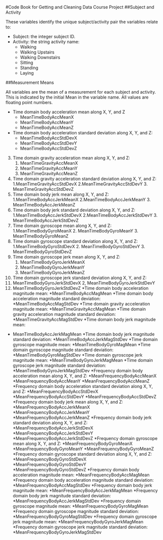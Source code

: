 #Code Book for Getting and Cleaning Data Course Project
##Subject and Activity

These variables identify the unique subject/activity pair the variables relate to:

* Subject: the integer subject ID.
* Activity: the string activity name:
    * Walking
    * Walking Upstairs
    * Walking Downstairs
    * Sitting
    * Standing
    * Laying


##Measurement Means

All variables are the mean of a measurement for each subject and activity. This is indicated by the initial Mean in the variable name. All values are floating point numbers.

*  Time domain body acceleration mean along X, Y, and Z
    * MeanTimeBodyAccMeanX 
    * MeanTimeBodyAccMeanY 
    * MeanTimeBodyAccMeanZ
* Time domain body acceleration standard deviation along X, Y, and Z:
   *  MeanTimeBodyAccStdDevX
   *  MeanTimeBodyAccStdDevY
   *  MeanTimeBodyAccStdDevZ
3. Time domain gravity acceleration mean along X, Y, and Z:
   1. MeanTimeGravityAccMeanX
   2. MeanTimeGravityAccMeanY
   3. MeanTimeGravityAccMeanZ
4. Time domain gravity acceleration standard deviation along X, Y, and Z:
   1.MeanTimeGravityAccStdDevX
   2.MeanTimeGravityAccStdDevY
   3. MeanTimeGravityAccStdDevZ
5. Time domain body jerk mean along X, Y, and Z:
   1.MeanTimeBodyAccJerkMeanX
   2.MeanTimeBodyAccJerkMeanY
   3. MeanTimeBodyAccJerkMeanZ
6. Time domain body jerk standard deviation along X, Y, and Z:
   1.MeanTimeBodyAccJerkStdDevX
   2.MeanTimeBodyAccJerkStdDevY
   3. MeanTimeBodyAccJerkStdDevZ
7. Time domain gyroscope mean along X, Y, and Z:
   1.MeanTimeBodyGyroMeanX
   2. MeanTimeBodyGyroMeanY
   3. MeanTimeBodyGyroMeanZ
8. Time domain gyroscope standard deviation along X, Y, and Z:
   1.MeanTimeBodyGyroStdDevX
   2. MeanTimeBodyGyroStdDevY
   3. MeanTimeBodyGyroStdDevZ
9. Time domain gyroscope jerk mean along X, Y, and Z:
   1. MeanTimeBodyGyroJerkMeanX
   2. MeanTimeBodyGyroJerkMeanY
   3. MeanTimeBodyGyroJerkMeanZ
10. Time domain gyroscope jerk standard deviation along X, Y, and Z:
   1. MeanTimeBodyGyroJerkStdDevX
   2, MeanTimeBodyGyroJerkStdDevY
   3. MeanTimeBodyGyroJerkStdDevZ
*Time domain body acceleration magnitude mean:
   *MeanTimeBodyAccMagMean
*Time domain body acceleration magnitude standard deviation:
   *MeanTimeBodyAccMagStdDev
*Time domain gravity acceleration magnitude mean:
   *MeanTimeGravityAccMagMean
*Time domain gravity acceleration magnitude standard deviation:
   *MeanTimeGravityAccMagStdDev
*Time domain body jerk magnitude mean:
  * MeanTimeBodyAccJerkMagMean
*Time domain body jerk magnitude standard deviation:
   *MeanTimeBodyAccJerkMagStdDev
*Time domain gyroscope magnitude mean:
   *MeanTimeBodyGyroMagMean
*Time domain gyroscope magnitude standard deviation:
   *MeanTimeBodyGyroMagStdDev
*Time domain gyroscope jerk magnitude mean:
   *MeanTimeBodyGyroJerkMagMean
*Time domain gyroscope jerk magnitude standard deviation:
   *MeanTimeBodyGyroJerkMagStdDev
*Frequency domain body acceleration mean along X, Y, and Z:
   *MeanFrequencyBodyAccMeanX
   *MeanFrequencyBodyAccMeanY
   *MeanFrequencyBodyAccMeanZ
*Frequency domain body acceleration standard deviation along X, Y, and Z:
   *MeanFrequencyBodyAccStdDevX
   *MeanFrequencyBodyAccStdDevY
   *MeanFrequencyBodyAccStdDevZ
*Frequency domain body jerk mean along X, Y, and Z:
   *MeanFrequencyBodyAccJerkMeanX
   *MeanFrequencyBodyAccJerkMeanY
   *MeanFrequencyBodyAccJerkMeanZ
*Frequency domain body jerk standard deviation along X, Y, and Z:
   *MeanFrequencyBodyAccJerkStdDevX
   *MeanFrequencyBodyAccJerkStdDevY
   *MeanFrequencyBodyAccJerkStdDevZ
*Frequency domain gyroscope mean along X, Y, and Z:
   *MeanFrequencyBodyGyroMeanX
   *MeanFrequencyBodyGyroMeanY
   *MeanFrequencyBodyGyroMeanZ
*Frequency domain gyroscope standard deviation along X, Y, and Z:
   *MeanFrequencyBodyGyroStdDevX
   *MeanFrequencyBodyGyroStdDevY
   *MeanFrequencyBodyGyroStdDevZ
*Frequency domain body acceleration magnitude mean:
   *MeanFrequencyBodyAccMagMean
*Frequency domain body acceleration magnitude standard deviation:
   *MeanFrequencyBodyAccMagStdDev
*Frequency domain body jerk magnitude mean:
   *MeanFrequencyBodyAccJerkMagMean
*Frequency domain body jerk magnitude standard deviation:
   *MeanFrequencyBodyAccJerkMagStdDev
*Frequency domain gyroscope magnitude mean:
   *MeanFrequencyBodyGyroMagMean
*Frequency domain gyroscope magnitude standard deviation:
   *MeanFrequencyBodyGyroMagStdDev
*Frequency domain gyroscope jerk magnitude mean:
   *MeanFrequencyBodyGyroJerkMagMean
*Frequency domain gyroscope jerk magnitude standard deviation:
   *MeanFrequencyBodyGyroJerkMagStdDev
